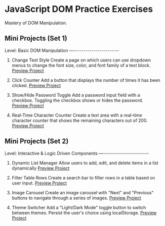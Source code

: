 # JavaScript DOM Practice Exercises
Mastery of DOM Manipulation.

## Mini Projects (Set 1)

Level: Basic DOM Manipulation
—-----------------------
1. Change Text Style
Create a page on which users can use dropdown menus to change the
font size, color, and font family of a text block.
[Preview Project](https://change-text-style.netlify.app/)


2. Click Counter
Add a button that displays the number of times it has been clicked.
[Preview Project](https://click-counter-project.netlify.app/)

3. Show/Hide Password Toggle
Add a password input field with a checkbox. Toggling the checkbox
shows or hides the password.
[Preview Project](https://password-display-toggle.netlify.app/)

4. Real-Time Character Counter
Create a text area with a real-time character counter that shows the
remaining characters out of 200.
[Preview Project](https://real-time-character-counter-project.netlify.app/)

## Mini Projects (Set 2)
Level: Interactive & Logic Driven Components
—-----------------------
1. Dynamic List Manager
Allow users to add, edit, and delete items in a list dynamically
[Preview Project](https://dynamic-list-manager.netlify.app/)

2. Filter Table Rows
Create a search bar to filter rows in a table based on user input.
[Preview Project](https://filter-table-rows.netlify.app/)

3. Image Carousel
Create an image carousel with "Next" and "Previous" buttons to
navigate through a series of images.
[Preview Project](https://image-carousel-project-javascript.netlify.app/)

4. Theme Switcher
Add a "Light/Dark Mode" toggle button to switch between themes.
Persist the user's choice using localStorage.
[Preview Project](https://theme-switcher-project-javascript.netlify.app/)